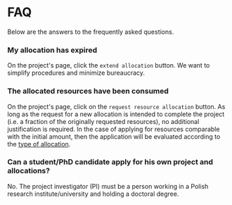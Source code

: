 # FAQ

Below are the answers to the frequently asked questions.

### My allocation has expired

On the project's page, click the `extend allocation` button.
We want to simplify procedures and minimize bureaucracy.

### The allocated resources have been consumed

On the project's page, click on the `request resource allocation` button.
As long as the request for a new allocation is intended to complete the project 
(i.e. a fraction of the originally requested resources), 
no additional justification is required.
In the case of applying for resources comparable with the initial amount, then the application will be evaluated according to the [type of allocation](./rodzaje_alokacji.en.md).

### Can a student/PhD candidate apply for his own project and allocations?

No. 
The project investigator (PI) must be a person working in a Polish research institute/university and holding a doctoral degree.
